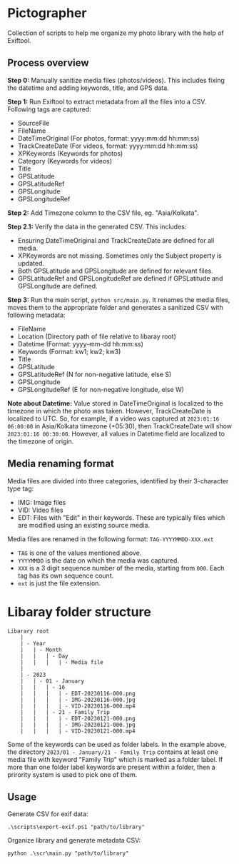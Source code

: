 # Pictographer

Collection of scripts to help me organize my photo library with the help of Exiftool.

## Process overview

**Step 0:** Manually sanitize media files (photos/videos). This includes fixing the datetime and adding keywords, title, and GPS data.

**Step 1:** Run Exiftool to extract metadata from all the files into a CSV. Following tags are captured:

- SourceFile
- FileName
- DateTimeOriginal (For photos, format: yyyy:mm:dd hh:mm:ss)
- TrackCreateDate (For videos, format: yyyy:mm:dd hh:mm:ss)
- XPKeywords (Keywords for photos)
- Category (Keywords for videos)
- Title
- GPSLatitude
- GPSLatitudeRef
- GPSLongitude
- GPSLongitudeRef

**Step 2:** Add Timezone column to the CSV file, eg. "Asia/Kolkata".

**Step 2.1:** Verify the data in the generated CSV. This includes:

- Ensuring DateTimeOriginal and TrackCreateDate are defined for all media.
- XPKeywords are not missing. Sometimes only the Subject property is updated.
- Both GPSLatitude and GPSLongitude are defined for relevant files.
- GPSLatitudeRef and GPSLongitudeRef are defined if GPSLatitude and GPSLongitude are defined.

**Step 3:** Run the main script, `python src/main.py`. It renames the media files, moves them to the appropriate folder and generates a sanitized CSV with following metadata:

- FileName
- Location (Directory path of file relative to libaray root)
- Datetime (Format: yyyy-mm-dd hh:mm:ss)
- Keywords (Format: kw1; kw2; kw3)
- Title
- GPSLatitude
- GPSLatitudeRef (N for non-negative latitude, else S)
- GPSLongitude
- GPSLongitudeRef (E for non-negative longitude, else W)

**Note about Datetime:** Value stored in DateTimeOriginal is localized to the timezone in which the photo was taken. However, TrackCreateDate is localized to UTC. So, for example, if a video was captured at `2023:01:16 06:00:00` in Asia/Kolkata timezone (+05:30), then TrackCreateDate will show `2023:01:16 00:30:00`. However, all values in Datetime field are localized to the timezone of origin.

## Media renaming format

Media files are divided into three categories, identified by their 3-character type tag:

- IMG: Image files
- VID: Video files
- EDT: Files with "Edit" in their keywords. These are typically files which are modified using an existing source media.

Media files are renamed in the following format: `TAG-YYYYMMDD-XXX.ext`

- `TAG` is one of the values mentioned above.
- `YYYYMMDD` is the date on which the media was captured.
- `XXX` is a 3 digit sequence number of the media, starting from `000`. Each tag has its own sequence count.
- `ext` is just the file extension.

# Libaray folder structure

```
Libarary root
    |
    | - Year
    |   | - Month
    |   |   | - Day
    |   |   |   | - Media file
    |
    | - 2023
    |   | - 01 - January
    |   |   | - 16
    |   |   |   | - EDT-20230116-000.png
    |   |   |   | - IMG-20230116-000.jpg
    |   |   |   | - VID-20230116-000.mp4
    |   |   | - 21 - Family Trip
    |   |   |   | - EDT-20230121-000.png
    |   |   |   | - IMG-20230121-000.jpg
    |   |   |   | - VID-20230121-000.mp4
```

Some of the keywords can be used as folder labels. In the example above, the directory `2023/01 - January/21 - Family Trip` contains at least one media file with keyword "Family Trip" which is marked as a folder label. If more than one folder label keywords are present within a folder, then a prirority system is used to pick one of them.

## Usage

Generate CSV for exif data:

```
.\scripts\export-exif.ps1 "path/to/library"
```

Organize library and generate metadata CSV:

```
python .\scr\main.py "path/to/library"
```
